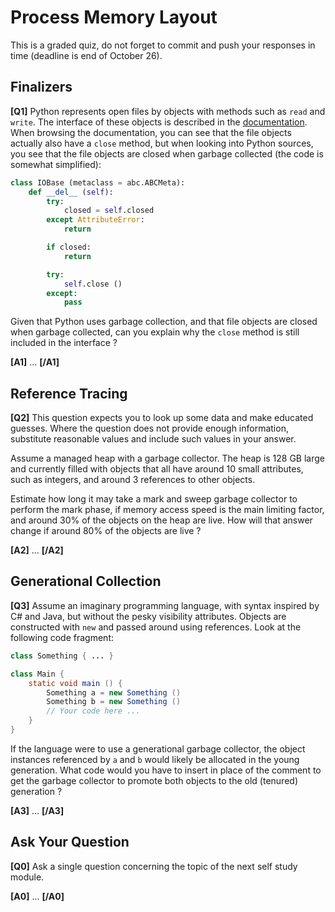 # Process Memory Layout

This is a graded quiz, do not forget to commit and push your responses in time (deadline is end of October 26).


## Finalizers

**[Q1]** Python represents open files by objects with methods such as `read` and `write`.
The interface of these objects is described in the [documentation](https://docs.python.org/3/library/io.html).
When browsing the documentation, you can see that the file objects actually also have a `close` method,
but when looking into Python sources, you see that the file objects are closed when garbage collected
(the code is somewhat simplified):

```python
class IOBase (metaclass = abc.ABCMeta):
    def __del__ (self):
        try:
            closed = self.closed
        except AttributeError:
            return

        if closed:
            return

        try:
            self.close ()
        except:
            pass
```

Given that Python uses garbage collection, and that file objects are closed when garbage collected,
can you explain why the `close` method is still included in the interface ?

**[A1]** ... **[/A1]**


## Reference Tracing

**[Q2]** This question expects you to look up some data and make educated guesses.
Where the question does not provide enough information, substitute reasonable
values and include such values in your answer.

Assume a managed heap with a garbage collector. The heap is 128 GB large and currently
filled with objects that all have around 10 small attributes, such as integers,
and around 3 references to other objects.

Estimate how long it may take a mark and sweep garbage collector to perform the mark phase,
if memory access speed is the main limiting factor, and around 30% of the objects on the
heap are live. How will that answer change if around 80% of the objects are live ?

**[A2]** ... **[/A2]**


## Generational Collection

**[Q3]** Assume an imaginary programming language, with syntax inspired by C# and Java,
but without the pesky visibility attributes. Objects are constructed with `new` and
passed around using references. Look at the following code fragment:

```java
class Something { ... }

class Main {
    static void main () {
        Something a = new Something ()
        Something b = new Something ()
        // Your code here ...
    }
}
```

If the language were to use a generational garbage collector,
the object instances referenced by `a` and `b` would likely
be allocated in the young generation. What code would you
have to insert in place of the comment to get the garbage
collector to promote both objects to the old (tenured)
generation ?

**[A3]** ... **[/A3]**


## Ask Your Question

**[Q0]** Ask a single question concerning the topic of the next self study module.

**[A0]** ... **[/A0]**
